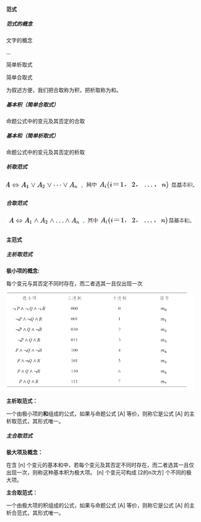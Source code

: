 #### 范式

##### 范式的概念

文字的概念

...

简单析取式

简单合取式

为叙述方便，我们把合取称为积，把析取称为和。

##### 基本积（简单合取式）

命题公式中的变元及其否定的合取

##### 基本和（简单析取式）

命题公式中的变元及其否定的析取

##### 析取范式

![](命题公式中的变元及其否定的合取.png)


##### 合取范式

![](命题公式中的变元及其否定的析取.png)


#### 主范式

##### 主析取范式

**极小项的概念:**

每个变元与其否定不同时存在，而二者选其一且仅出现一次

![极小项](2022-03-07-15-08-54.png)

**主析取范式：**

一个由极小项的**和**组成的公式，如果与命题公式 [A] 等价，则称它是公式 [A] 的主析取范式，其形式唯一。

##### 主合取范式

**极大项及概念：**

在含 [n] 个变元的基本和中，若每个变元及其否定不同时存在，而二者选其一且仅出现一次，则称这种基本积为极大项。 [n] 个变元可构成 [2的n次方] 个不同的极大项。

**主合取范式：**

一个由极大项的积组成的公式，如果与命题公式 [A] 等价，则称它是公式 [A] 的主析合范式，其形式唯一。
